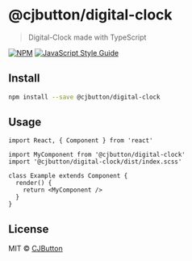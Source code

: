 # @cjbutton/digital-clock

> Digital-Clock made with TypeScript

[![NPM](https://img.shields.io/npm/v/@cjbutton/digital-clock.svg)](https://www.npmjs.com/package/@cjbutton/digital-clock) [![JavaScript Style Guide](https://img.shields.io/badge/code_style-standard-brightgreen.svg)](https://standardjs.com)

## Install

```bash
npm install --save @cjbutton/digital-clock
```

## Usage

```tsx
import React, { Component } from 'react'

import MyComponent from '@cjbutton/digital-clock'
import '@cjbutton/digital-clock/dist/index.scss'

class Example extends Component {
  render() {
    return <MyComponent />
  }
}
```

## License

MIT © [CJButton](https://github.com/CJButton)
